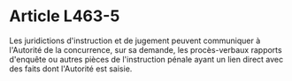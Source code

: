 # Article L463-5

Les juridictions d'instruction et de jugement peuvent communiquer à l'Autorité de la concurrence, sur sa demande, les procès-verbaux rapports d'enquête ou autres pièces de l'instruction pénale ayant un lien direct avec des faits dont l'Autorité est saisie.
